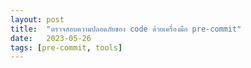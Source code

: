 ```yaml
---
layout: post
title:  "ตรวจสอบความปลอดภัยของ code ด้วยเครื่องมือ pre-commit"
date:   2023-05-26
tags: [pre-commit, tools]
---
```

